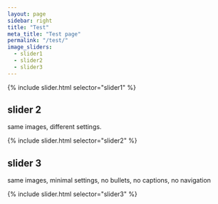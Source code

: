 ```yaml
---
layout: page
sidebar: right
title: "Test"
meta_title: "Test page"
permalink: "/test/"
image_sliders:
  - slider1
  - slider2
  - slider3
---
```


{% include slider.html selector="slider1" %}

## slider 2

same images, different settings.

{% include slider.html selector="slider2" %}

## slider 3

same images, minimal settings, no bullets, no captions, no navigation

{% include slider.html selector="slider3" %}
